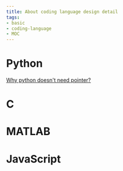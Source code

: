 ```yaml
---
title: About coding language design detail
tags:
- basic
- coding-language
- MOC
---
```


# Python

[Why python doesn't need pointer?](coding_knowledge/python/python_doesnt_need_pointer.md)

# C

# MATLAB

# JavaScript

